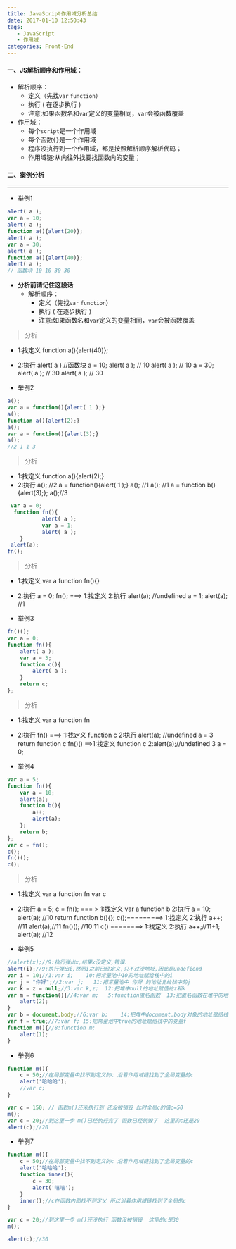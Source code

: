 ```yaml
---
title: JavaScript作用域分析总结
date: 2017-01-10 12:50:43
tags: 
   - JavaScript
   - 作用域
categories: Front-End
---
```


#### 一、JS解析顺序和作用域：

- 解析顺序：
   - 定义（先找`var`  `function`）  
   - 执行 ( 在逐步执行 )
   - 注意:如果函数名和`var`定义的变量相同，`var`会被函数覆盖
- 作用域：
   - 每个`script`是一个作用域
   - 每个函数`{}`是一个作用域
   - 程序没执行到一个作用域，都是按照解析顺序解析代码；
   - 作用域链:从内往外找要找函数内的变量；


#### 二、案例分析
---

- 举例1

```javascript
alert( a );
var a = 10;
alert( a );
function a(){alert(20)};
alert( a );
var a = 30;
alert( a );
function a(){alert(40)};
alert( a );
// 函数块 10 10 30 30
```

- **分析前请记住这段话**
  - 解析顺序：
     -  定义（先找`var`  `function`）
     - 执行 ( 在逐步执行 )
     - 注意:如果函数名和`var`定义的变量相同，`var`会被函数覆盖

>分析
   - 1:找定义 function a(){alert(40)};
   - 2:执行 alert( a ) //函数块
             a = 10;
             alert( a ); // 10
             alert( a ); // 10
             a = 30;
             alert( a ); // 30
             alert( a ); // 30


- 举例2

```javascript
a();
var a = function(){alert( 1 );}
a();
function a(){alert(2);}
a();
var a = function(){alert(3);}
a();
//2 1 1 3
```

> 分析
   - 1:找定义
         function a(){alert(2);}
   -  2:执行
          a(); //2
          a = function(){alert( 1 );}
          a(); //1
          a(); //1
          a = function b(){alert(3);};
          a();//3


```javascript
 var a = 0;
  function fn(){
           alert( a );
           var a = 1;
           alert( a );
    }
 alert(a);
fn();
```

> 分析
- 1:找定义
	  var a
	  function fn(){}
- 2:执行
	  a = 0;
	  fn(); ===> 1:找定义
			     2:执行 alert(a); //undefined
					  a = 1;
					  alert(a); //1



- 举例3

```javascript
fn()();
var a = 0;
function fn(){
	alert( a );
	var a = 3;
	function c(){
		alert( a );
	}
	return c;
};
```

> 分析
- 1:找定义
	  var a
	  function fn
- 2:执行
	  fn() ===> 1:找定义 function c
		        2:执行  alert(a); //undefined
					  a = 3
					  return function c
	  fn()() ==>1:找定义 function c
			  2:alert(a);//undefined 3
	  a = 0;


- 举例4

```javascript
var a = 5;
function fn(){
	var a = 10;
	alert(a);
	function b(){
		a++;
		alert(a);
	};
	return b;
};
var c = fn();
c();
fn()();
c();
```

> 分析
- 1:找定义 var a
	  function fn
	  var c
- 2:执行  a = 5;
	  c = fn(); === > 1:找定义 var a
                           function b
                      2:执行  a = 10;
                           alert(a);  //10
                           return function b(){};
	  c();=========>  1:找定义
                      2:执行 a++; //11
                           alert(a);//11
                           fn()(); //10 11
	  c() ========>   1:找定义
                      2:执行 a++;//11+1;
                           alert(a); //12

- 举例5

```javascript
//alert(x);//9:执行弹出x,结果x没定义,错误.
alert(i);//9:执行弹出i,然而i之前已经定义,只不过没地址,因此是undefiend
var i = 10;//1:var i;    10:把常量池中10的地址赋给栈中的i
var j = "你好";//2:var j;   11:把常量池中 你好 的地址复给栈中的j
var k = z = null;//3:var k,z;  12:把堆中null的地址赋值给z和k
var m = function(){//4:var m;   5:function匿名函数  13:把匿名函数在堆中的地址赋给栈中的m
    alert(2);
}
var b = document.body;//6:var b;    14:把堆中document.body对象的地址赋给栈中的b
var f = true;//7:var f; 15:把常量池中true的地址赋给栈中的变量f
function m(){//8:function m;
    alert(1);
}
```

- 举例6

```javascript
function m(){
    c = 50;//在局部变量中找不到定义的c 沿着作用域链找到了全局变量的c
    alert('哈哈哈');
    //var c;
}

var c = 150; // 函数m()还未执行到 还没被销毁 此时全局c的值c=50
m();
var c = 20;//到这里一步 m()已经执行完了 函数已经销毁了  这里的c还是20
alert(c);//20

```

- 举例7

```javascript
function m(){
    c = 50;//在局部变量中找不到定义的c 沿着作用域链找到了全局变量的c
    alert('哈哈哈');
    function inner(){
        c = 30;
        alert('嘻嘻');
    }
    inner();//c在函数内部找不到定义 所以沿着作用域链找到了全局的c
}

var c = 20;//到这里一步 m()还没执行 函数没被销毁  这里的c是30
m();

alert(c);//30
```